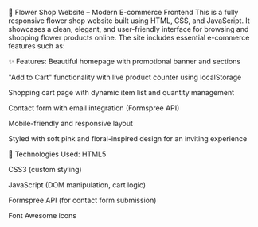🌸 Flower Shop Website – Modern E-commerce Frontend
This is a fully responsive flower shop website built using HTML, CSS, and JavaScript. It showcases a clean, elegant, and user-friendly interface for browsing and shopping flower products online. The site includes essential e-commerce features such as:

✨ Features:
Beautiful homepage with promotional banner and sections

"Add to Cart" functionality with live product counter using localStorage

Shopping cart page with dynamic item list and quantity management

Contact form with email integration (Formspree API)

Mobile-friendly and responsive layout

Styled with soft pink and floral-inspired design for an inviting experience

📁 Technologies Used:
HTML5

CSS3 (custom styling)

JavaScript (DOM manipulation, cart logic)

Formspree API (for contact form submission)

Font Awesome icons

